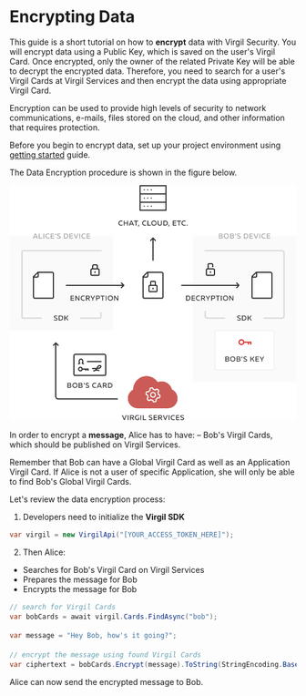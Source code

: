 # Encrypting Data

This guide is a short tutorial on how to **encrypt** data with Virgil Security. You will encrypt data using a Public Key, which is saved on the user's Virgil Card. Once encrypted, only the owner of the related Private Key will be able to decrypt the encrypted data. Therefore, you need to search for a user's Virgil Cards at Virgil Services and then encrypt the data using appropriate Virgil Card.

Encryption can be used to provide high levels of security to network communications, e-mails, files stored on the cloud, and other information that requires protection.

Before you begin to encrypt data, set up your project environment using [getting started](/docs/guides/configuration/client-configuration.md) guide.

The Data Encryption procedure is shown in the figure below.

![Virgil Encryption Intro](/docs/img/Encryption_introduction.png)

In order to encrypt a **message**, Alice has to have:
 – Bob's Virgil Cards, which should be published on Virgil Services.

Remember that Bob can have a Global Virgil Card as well as an Application Virgil Card. If Alice is not a user of specific Application, she will only be able to find Bob's Global Virgil Cards.

Let's review the data encryption process:

1. Developers need to initialize the **Virgil SDK**

```cs
var virgil = new VirgilApi("[YOUR_ACCESS_TOKEN_HERE]");
```

2. Then Alice:

  -  Searches for Bob's Virgil Card on Virgil Services
  -  Prepares the message for Bob
  -  Encrypts the message for Bob

  ```cs
  // search for Virgil Cards
  var bobCards = await virgil.Cards.FindAsync("bob");

  var message = "Hey Bob, how's it going?";

  // encrypt the message using found Virgil Cards
  var ciphertext = bobCards.Encrypt(message).ToString(StringEncoding.Base64);
  ```

Alice can now send the encrypted message to Bob.
